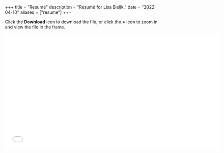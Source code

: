 +++
title = "Resumé"
description = "Resumé for Lisa Bielik."
date = "2022-04-10"
aliases = ["resume"]
+++

Click the **Download** icon to download the file, or click the **+** icon to zoom in and view the file in the frame.

<embed src="/resume/Lisa-Bielik-2023-Resume.pdf" width="700" height="375" type="application/pdf">